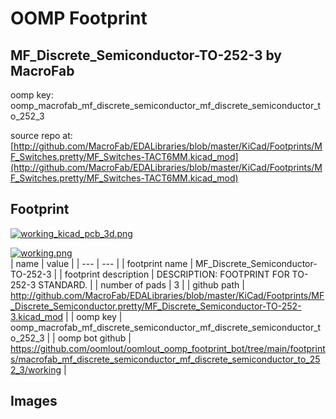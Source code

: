 # OOMP Footprint  
## MF_Discrete_Semiconductor-TO-252-3  by MacroFab  
  
oomp key: oomp_macrofab_mf_discrete_semiconductor_mf_discrete_semiconductor_to_252_3  
  
source repo at: [http://github.com/MacroFab/EDALibraries/blob/master/KiCad/Footprints/MF_Switches.pretty/MF_Switches-TACT6MM.kicad_mod](http://github.com/MacroFab/EDALibraries/blob/master/KiCad/Footprints/MF_Switches.pretty/MF_Switches-TACT6MM.kicad_mod)  
## Footprint  
  
[![working_kicad_pcb_3d.png](working_kicad_pcb_3d_600.png)](working_kicad_pcb_3d.png)  
  
[![working.png](working_600.png)](working.png)  
| name | value | 
| --- | --- | 
| footprint name | MF_Discrete_Semiconductor-TO-252-3 | 
| footprint description | DESCRIPTION: FOOTPRINT FOR TO-252-3 STANDARD. | 
| number of pads | 3 | 
| github path | http://github.com/MacroFab/EDALibraries/blob/master/KiCad/Footprints/MF_Discrete_Semiconductor.pretty/MF_Discrete_Semiconductor-TO-252-3.kicad_mod | 
| oomp key | oomp_macrofab_mf_discrete_semiconductor_mf_discrete_semiconductor_to_252_3 | 
| oomp bot github | https://github.com/oomlout/oomlout_oomp_footprint_bot/tree/main/footprints/macrofab_mf_discrete_semiconductor_mf_discrete_semiconductor_to_252_3/working | 
## Images  
